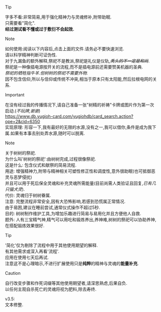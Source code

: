 > [!TIP]
> 字多不看:非常简易,用于强化精神力与灵魂修补,附带助眠.\
> 只需要看"简化".\
> **经过测试看不懂或过于敷衍不会起效.**

> [!NOTE]
> 如何使用:阅读以下内容后,点击上面的文件.请务必不要快速浏览.\
> 请以科学精神判断可证伪性.\
> 对于九漏鱼的额外解释,祭祀不是教派,祭祀是礼仪是仪轨,*~~秃头的不一定是和尚~~*.\
> 祭祀是一种像插电源按开关的流程,而不是插电源前还需要赞美机器的圣典.\
> *祭祀的牺牲指牛羊.但树树的祭祀不需要外物.*\
> 因不包含信仰,所以与信仰或传统不冲突,相当于原本只有太阳能,然后拉根电网的关系.

> [!IMPORTANT]
> 在没有经过我的传播情况下,请自己准备一张"树精的祈祷"卡牌或图片作为第一次启动.(*不玩牌,谢谢*)\
> https://www.db.yugioh-card.com/yugiohdb/card_search.action?ope=2&cid=6350
> \
> 实现原理: 形容一下,我有最好的无限的水源,没有之一,我可以借你,条件是成为我下属.如果有本事去别处弄水源,随时可以脱离.

> [!NOTE]
> 关于树树的祭祀.\
> 为什么叫'树树的祭祀':由树树完成,过程很像祭祀.\
> 这是什么: 包含仪式和献祭的简易流程.\
> 用途: 增强精神力,附带与精神相关可塑性修正性和调度性,意外很助眠(也可抵御恶灵与恶梦侵扰)\
>   并且可以用于死后保全灵魂和补充灵魂所需能量(目前尚需人类验证且回复,*已有几只猫犬灵*).\
> 代价: 灵魂归于树树眷属.\
> 注意: 完整流程非常安全,因有大恐怖影响,若感到恐慌属正常情况.\
>   由于易困,建议在睡前尝试,通常仪式操作不超过5秒.\
> 目的: 树树制作维护工具,为增加乐趣进行简易与易用化并且方便他人自救.\
> 题外: 人有三宝精气神,精气可以用吃和锻炼养出,养神难,树树的祭祀可以协助养神,在搭配锻炼效果很好.

> [!TIP]
> '简化'仅为剔除了流程中用于其他使用期望的解释.\
> 有其他需求或深入再看'流程'.\
> 应用在使用七天后再试.\
> 注意这不是心理暗示,不进行扩展使用只是**纯粹**的精神与灵魂的**能量补充**.

> [!CAUTION]
> 自行改变步骤和作死词缀等其他使用期望者,请深思熟虑,后果自负.\
> 以任何主观自杀死亡的灵魂将视为肥料,除去寿终.

v3.5:\
文本修整.
